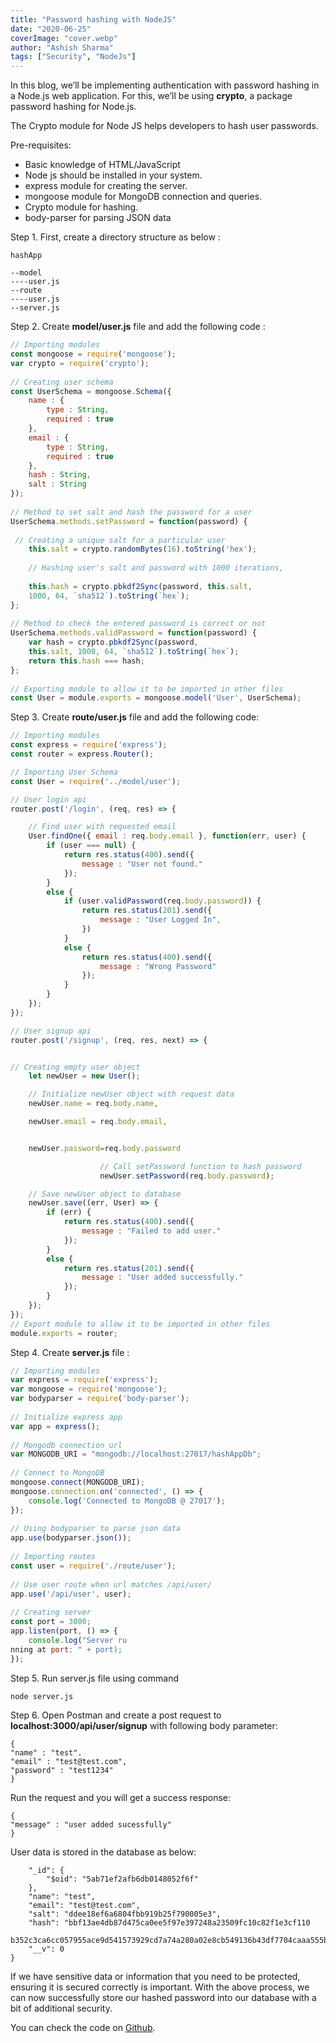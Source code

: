 ```yaml
---
title: "Password hashing with NodeJS"
date: "2020-06-25"
coverImage: "cover.webp"
author: "Ashish Sharma"
tags: ["Security", "NodeJs"]
---
```


In this blog, we’ll be implementing authentication with password hashing in a Node.js web application. For this, we’ll be using **crypto**, a package password hashing for Node.js.

The Crypto module for Node JS helps developers to hash user passwords.

Pre-requisites: 



*   Basic knowledge of HTML/JavaScript
*   Node js should be installed in your system.
*   express module for creating the server.
*   mongoose module for MongoDB connection and queries.
*   Crypto module for hashing.
*   body-parser for parsing JSON data

Step 1. First, create a directory structure as below :


<code>hashApp</code></strong>


```
--model
----user.js
--route
----user.js
--server.js

```



  Step 2. Create **model/user.js** file and add the following code :


```js
// Importing modules 
const mongoose = require('mongoose'); 
var crypto = require('crypto'); 
  
// Creating user schema 
const UserSchema = mongoose.Schema({ 
    name : { 
        type : String, 
        required : true
    }, 
    email : { 
        type : String, 
        required : true
    }, 
    hash : String, 
    salt : String 
}); 
  
// Method to set salt and hash the password for a user 
UserSchema.methods.setPassword = function(password) { 
     
 // Creating a unique salt for a particular user 
    this.salt = crypto.randomBytes(16).toString('hex'); 
  
    // Hashing user's salt and password with 1000 iterations, 
     
    this.hash = crypto.pbkdf2Sync(password, this.salt,  
    1000, 64, `sha512`).toString(`hex`); 
}; 
  
// Method to check the entered password is correct or not 
UserSchema.methods.validPassword = function(password) { 
    var hash = crypto.pbkdf2Sync(password,  
    this.salt, 1000, 64, `sha512`).toString(`hex`); 
    return this.hash === hash; 
}; 
  
// Exporting module to allow it to be imported in other files 
const User = module.exports = mongoose.model('User', UserSchema); 


```


Step 3. Create **route/user.js** file and add the following code:


```js
// Importing modules 
const express = require('express'); 
const router = express.Router(); 

// Importing User Schema 
const User = require('../model/user'); 

// User login api 
router.post('/login', (req, res) => { 

    // Find user with requested email 
    User.findOne({ email : req.body.email }, function(err, user) { 
        if (user === null) { 
            return res.status(400).send({ 
                message : "User not found."
            }); 
        } 
        else { 
            if (user.validPassword(req.body.password)) { 
                return res.status(201).send({ 
                    message : "User Logged In", 
                }) 
            } 
            else { 
                return res.status(400).send({ 
                    message : "Wrong Password"
                }); 
            } 
        } 
    }); 
}); 

// User signup api 
router.post('/signup', (req, res, next) => { 


// Creating empty user object 
    let newUser = new User(); 

    // Initialize newUser object with request data 
    newUser.name = req.body.name, 

    newUser.email = req.body.email,


    newUser.password=req.body.password

                    // Call setPassword function to hash password 
                    newUser.setPassword(req.body.password); 

    // Save newUser object to database 
    newUser.save((err, User) => { 
        if (err) { 
            return res.status(400).send({ 
                message : "Failed to add user."
            }); 
        } 
        else { 
            return res.status(201).send({ 
                message : "User added successfully."
            }); 
        } 
    }); 
}); 
// Export module to allow it to be imported in other files 
module.exports = router; 
```


Step 4. Create **server.js** file :


```js
// Importing modules
var express = require('express');
var mongoose = require('mongoose');
var bodyparser = require('body-parser');
  
// Initialize express app
var app = express();
  
// Mongodb connection url
var MONGODB_URI = "mongodb://localhost:27017/hashAppDb";
  
// Connect to MongoDB
mongoose.connect(MONGODB_URI);
mongoose.connection.on('connected', () => {
    console.log('Connected to MongoDB @ 27017');
});
  
// Using bodyparser to parse json data
app.use(bodyparser.json());
  
// Importing routes
const user = require('./route/user');
  
// Use user route when url matches /api/user/
app.use('/api/user', user);
  
// Creating server
const port = 3000;
app.listen(port, () => {
    console.log("Server ru
nning at port: " + port);
});
```


Step 5. Run server.js file using command 


```
node server.js
```


Step 6. Open Postman and create a post request to **localhost:3000/api/user/signup** with following body parameter: 


 ```
{
"name" : "test".
"email" : "test@test.com",
"password" : "test1234"
}
```
Run the request and you will get  a success response:

```
{
"message" : "user added sucessfully"
}
```

User data is stored in the database as below:

 



```
    "_id": {
        "$oid": "5ab71ef2afb6db0148052f6f"
    },
    "name": "test",
    "email": "test@test.com",
    "salt": "ddee18ef6a6804fbb919b25f790005e3",
    "hash": "bbf13ae4db87d475ca0ee5f97e397248a23509fc10c82f1e3cf110
     b352c3ca6cc057955ace9d541573929cd7a74a280a02e8cb549136b43df7704caaa555b38a",
    "__v": 0
}
```


If we have sensitive data or information that you need to be protected, ensuring it is secured correctly is important. With the above process, we can now successfully store our hashed password into our database with a bit of additional security.

You can check the code on [Github](https://github.com/LoginRadius/engineering-blog-samples/tree/master/NodeJs/PasswordHasingNodejs).